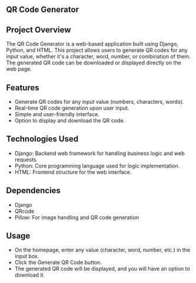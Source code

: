 ## **QR Code Generator**
## Project Overview
The QR Code Generator is a web-based application built using Django, Python, and HTML. This project allows users to generate QR codes for any input value, whether it's a character, word, number, or combination of them. The generated QR code can be downloaded or displayed directly on the web page.


## Features
* Generate QR codes for any input value (numbers, characters, words).
* Real-time QR code generation upon user input.
* Simple and user-friendly interface.
* Option to display and download the QR code.


## Technologies Used
* Django: Backend web framework for handling business logic and web requests.
* Python: Core programming language used for logic implementation.
* HTML: Frontend structure for the web interface.


## Dependencies
* Django
* QRcode
* Pillow: For image handling and QR code generation


## Usage
* On the homepage, enter any value (character, word, number, etc.) in the input box.
* Click the Generate QR Code button.
* The generated QR code will be displayed, and you will have an option to download it.
